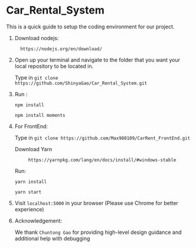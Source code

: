 # Car_Rental_System

This is a quick guide to setup the coding environment for our project.

1. Download nodejs:
    
         https://nodejs.org/en/download/
 
2.  Open up your terminal and navigate to the folder that you want your local repository to be located in.

    Type in `git clone https://github.com/ShinyaGao/Car_Rental_System.git`

3. Run :

   `npm install `
   
   `npm install moments`
   
4. For FrontEnd:

    Type in  `git clone https://github.com/Max980109/CarRent_FrontEnd.git`
    
    Download Yarn
    
            https://yarnpkg.com/lang/en/docs/install/#windows-stable
            
    Run:
    
    `yarn install`
    
    `yarn start`
    
5. Visit `localhost:5000` in your browser (Please use Chrome for better experience)
   
6. Acknowledgement:

    We thank `Chuntong Gao` for providing high-level design guidance and additional help with debugging
